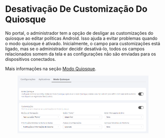 # Desativação De Customização Do Quiosque

No portal, o administrador tem a opção de desligar as customizações do quiosque ao editar políticas Android. Isso ajuda a evitar problemas quando o modo quiosque é ativado. Inicialmente, o campo para customizações está ligado, mas se o administrador decidir desativá-lo, todos os campos relacionados somem da tela e as configurações não são enviadas para os dispositivos conectados.

Mais informações na seção [Modo Quiosque](../../portal/configuracoes/gerenciar-politicas/editar-politica-android/modo-quiosque.md).

<figure><img src="../../../.gitbook/assets/image (349).png" alt=""><figcaption></figcaption></figure>
